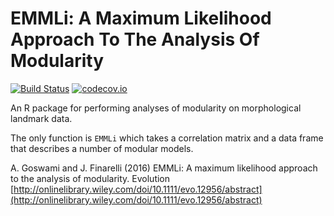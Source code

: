 EMMLi: A Maximum Likelihood Approach To The Analysis Of Modularity
====================================================================

[![Build Status](https://travis-ci.org/timcdlucas/EMMLi.svg)](https://travis-ci.org/timcdlucas/EMMLi)
[![codecov.io](https://codecov.io/github/timcdlucas/EMMLi/coverage.svg?branch=master)](https://codecov.io/github/timcdlucas/EMMLi?branch=master)

An R package for performing analyses of modularity on morphological landmark data.

The only function is `EMMLi` which takes a correlation matrix and a data frame that describes a number of modular models.

A. Goswami and J. Finarelli (2016) EMMLi: A maximum likelihood approach to the analysis of modularity.
Evolution [http://onlinelibrary.wiley.com/doi/10.1111/evo.12956/abstract](http://onlinelibrary.wiley.com/doi/10.1111/evo.12956/abstract)




